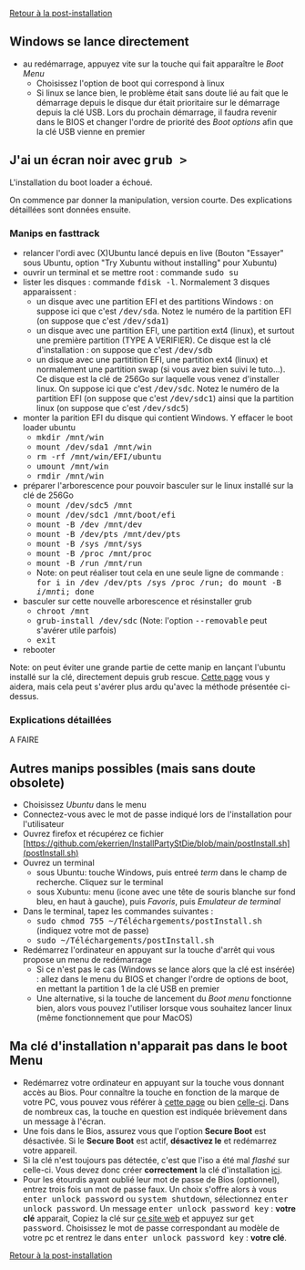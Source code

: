 [Retour à la post-installation](PostIntallation.md)

## Windows se lance directement
- au redémarrage, appuyez vite sur la touche qui fait apparaître le *Boot Menu* 
  - Choisissez l'option de boot qui correspond à linux
  - Si linux se lance bien, le problème était sans doute lié au fait que le démarrage depuis le disque dur était prioritaire sur le démarrage depuis la clé USB. Lors du prochain démarrage, il faudra revenir dans le BIOS et changer l'ordre de priorité des *Boot options* afin que la clé USB vienne en premier
 
 
## J'ai un écran noir avec <tt>grub ></tt>
L'installation du boot loader a échoué. 

On commence par donner la manipulation, version courte. Des explications détaillées sont données ensuite.

### Manips en fasttrack
- relancer l'ordi avec (X)Ubuntu lancé depuis en live (Bouton "Essayer" sous Ubuntu, option "Try Xubuntu without installing" pour Xubuntu)
- ouvrir un terminal et se mettre root : commande <tt>sudo su</tt>
- lister les disques : commande <tt>fdisk -l</tt>. Normalement 3 disques apparaissent :
  - un disque avec une partition EFI et des partitions Windows : on suppose ici que c'est <tt>/dev/sda</tt>. Notez le numéro de la partition EFI (on suppose que c'est <tt>/dev/sda1</tt>)
  - un disque avec une partition EFI, une partition ext4 (linux), et surtout une première partition (TYPE A VERIFIER). Ce disque est la clé d'installation : on suppose que c'est <tt>/dev/sdb</tt>
  - un disque avec une partitition EFI, une partition ext4 (linux) et normalement une partition swap (si vous avez bien suivi le tuto...). Ce disque est la clé de 256Go sur laquelle vous venez d'installer linux. On suppose ici que c'est <tt>/dev/sdc</tt>. Notez le numéro de la partition EFI (on suppose que c'est <tt>/dev/sdc1</tt>) ainsi que la partition linux (on suppose que c'est <tt>/dev/sdc5</tt>)
- monter la parition EFI du disque qui contient Windows. Y effacer le boot loader ubuntu
  - <tt>mkdir /mnt/win</tt>
  - <tt>mount /dev/sda1 /mnt/win</tt>
  - <tt>rm -rf /mnt/win/EFI/ubuntu</tt>
  - <tt>umount /mnt/win</tt>
  - <tt>rmdir /mnt/win</tt>
- préparer l'arborescence pour pouvoir basculer sur le linux installé sur la clé de 256Go
  - <tt>mount /dev/sdc5 /mnt</tt>
  - <tt>mount /dev/sdc1 /mnt/boot/efi</tt>
  - <tt>mount -B /dev /mnt/dev</tt>
  - <tt>mount -B /dev/pts /mnt/dev/pts</tt>
  - <tt>mount -B /sys /mnt/sys</tt>
  - <tt>mount -B /proc /mnt/proc</tt>
  - <tt>mount -B /run /mnt/run</tt>
  - Note: on peut réaliser tout cela en une seule ligne de commande : <tt>for i in /dev /dev/pts /sys /proc /run; do mount -B $i /mnt$i; done</tt>
- basculer sur cette nouvelle arborescence et résinstaller grub
  - <tt>chroot /mnt</tt>
  - <tt>grub-install /dev/sdc</tt> (Note: l'option <tt>--removable</tt> peut s'avérer utile parfois)
  - <tt>exit</tt>
- rebooter

Note: on peut éviter une grande partie de cette manip en lançant l'ubuntu installé sur la clé, directement depuis grub rescue. [Cette page](https://doc.ubuntu-fr.org/grub-pc#demarrer_ubuntu_a_partir_de_grub_et_grub_rescue) vous y aidera, mais cela peut s'avérer plus ardu qu'avec la méthode présentée ci-dessus.

### Explications détaillées
A FAIRE

## Autres manips possibles (mais sans doute obsolete)
- Choisissez *Ubuntu* dans le menu
- Connectez-vous avec le mot de passe indiqué lors de l'installation pour l'utilisateur
- Ouvrez firefox et récupérez ce fichier [https://github.com/ekerrien/InstallPartyStDie/blob/main/postInstall.sh](postInstall.sh)
- Ouvrez un terminal
  -  sous Ubuntu: touche Windows, puis entreé *term* dans le champ de recherche. Cliquez sur le terminal
  -  sous Xubuntu: menu (icone avec une tête de souris blanche sur fond bleu, en haut à gauche), puis *Favoris*, puis *Emulateur de terminal*
- Dans le terminal, tapez les commandes suivantes :
  - <tt>sudo chmod 755 ~/Téléchargements/postInstall.sh</tt> (indiquez votre mot de passe)
  - <tt>sudo ~/Téléchargements/postInstall.sh</tt>
- Redémarrez l'ordinateur en appuyant sur la touche d'arrêt qui vous propose un menu de redémarrage
    - Si ce n'est pas le cas (Windows se lance alors que la clé est insérée) : allez dans le menu du BIOS et changer l'ordre de options de boot, en mettant la partition 1 de la clé USB en premier
    - Une alternative, si la touche de lancement du *Boot menu* fonctionne bien, alors vous pouvez l'utiliser lorsque vous souhaitez lancer linux (même fonctionnement que pour MacOS)

## Ma clé d'installation n'apparait pas dans le boot Menu

- Redémarrez votre ordinateur en appuyant sur la touche vous donnant accès au Bios. Pour connaître la touche en fonction de la marque de votre PC, vous pouvez vous référer à [cette page](https://www.disk-image.com/faq-bootmenu.htm) ou bien [celle-ci](https://techofide.com/blogs/boot-menu-option-keys-for-all-computers-and-laptops-updated-list-2021-techofide/). Dans de nombreux cas, la touche en question est indiquée brièvement dans un message à l'écran.
- Une fois dans le Bios, assurez vous que l'option **Secure Boot** est désactivée. Si le **Secure Boot** est actif, **désactivez le** et redémarrez votre appareil.
- Si la clé n'est toujours pas détectée, c'est que l'iso a été mal *flashé* sur celle-ci. Vous devez donc créer **correctement** la clé d'installation [ici](Preparatifs.md).
- Pour les étourdis ayant oublié leur mot de passe de Bios (optionnel), entrez trois fois un mot de passe faux. Un choix s'offre alors à vous <tt>enter unlock password</tt> ou <tt>system shutdown</tt>, sélectionnez <tt>enter unlock password</tt>. Un message <tt>enter unlock password key</tt> : **votre clé** apparait, Copiez la clé sur [ce site web](https://bios-pw.org/) et appuyez sur <tt>get password</tt>. Choisissez le mot de passe correspondant au modèle de votre pc et rentrez le dans <tt>enter unlock password key</tt> : **votre clé**.

[Retour à la post-installation](PostIntallation.md)
